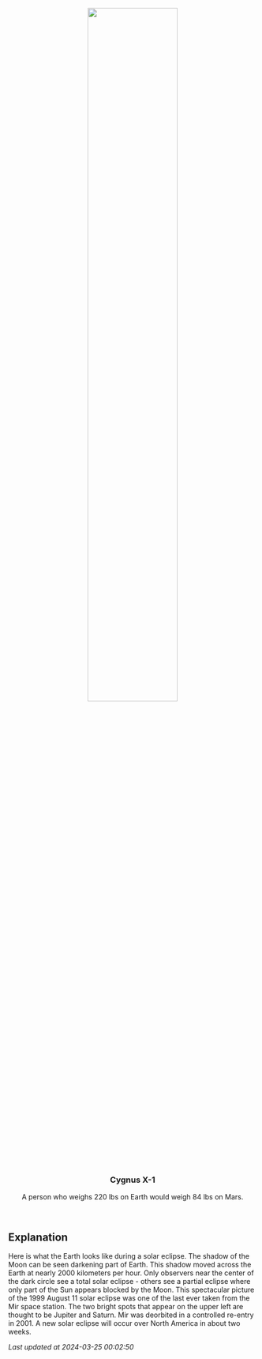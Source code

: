 <p align='center'>
    <img src='https://apod.nasa.gov/apod/image/2403/eclipse99_mir_960.jpg' width='60%' />
    <h3 align="center">Cygnus X-1</h3>
    <p align="center">A person who weighs 220 lbs on Earth would weigh 84 lbs on Mars.</p>
</p>
<br/>

Explanation
--
Here is what the Earth looks like during a solar eclipse. The shadow of the Moon can be seen darkening part of Earth. This shadow moved across the Earth at nearly 2000 kilometers per hour. Only observers near the center of the dark circle see a total solar eclipse - others see a partial eclipse where only part of the Sun appears blocked by the Moon. This spectacular picture of the 1999 August 11 solar eclipse was one of the last ever taken from the Mir space station. The two bright spots that appear on the upper left are thought to be Jupiter and Saturn. Mir was deorbited in a controlled re-entry in 2001. A new solar eclipse will occur over North America in about two weeks.


*Last updated at 2024-03-25 00:02:50*
